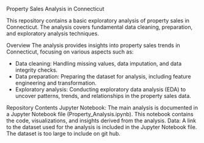 Property Sales Analysis in Connecticut

This repository contains a basic exploratory analysis of property sales in Connecticut. The analysis covers fundamental data cleaning, preparation, and exploratory analysis techniques.

Overview
The analysis provides insights into property sales trends in Connecticut, focusing on various aspects such as:
- Data cleaning: Handling missing values, data imputation, and data integrity checks.
- Data preparation: Preparing the dataset for analysis, including feature engineering and transformation.
- Exploratory analysis: Conducting exploratory data analysis (EDA) to uncover patterns, trends, and relationships in the property sales data.

Repository Contents
Jupyter Notebook: The main analysis is documented in a Jupyter Notebook file (Property_Analysis.ipynb). This notebook contains the code, visualizations, and insights derived from the analysis.
Data: A link to the dataset used for the analysis is included in the Jupyter Notebook file. The dataset is too large to include on git hub.
